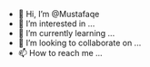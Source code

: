 - 👋 Hi, I’m @Mustafaqe
- 👀 I’m interested in ...
- 🌱 I’m currently learning ...
- 💞️ I’m looking to collaborate on ...
- 📫 How to reach me ...

<!---
Mustafaqe/Mustafaqe is a ✨ special ✨ repository because its `README.md` (this file) appears on your GitHub profile.
You can click the Preview link to take a look at your changes.
--->
